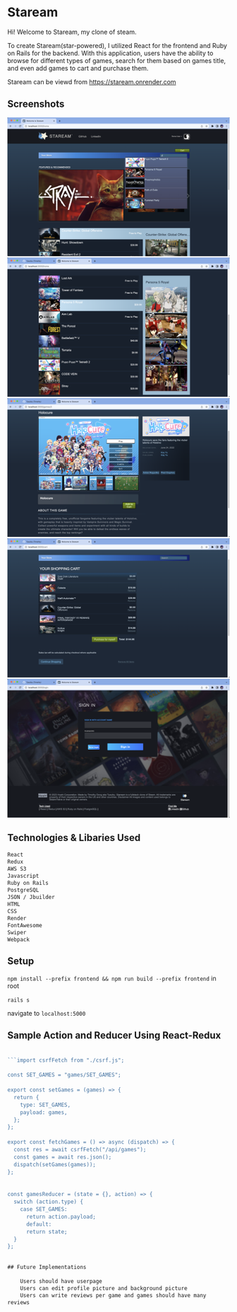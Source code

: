# Staream

Hi! Welcome to Staream, my clone of steam.

To create Staream(star-powered), I utilized React for the frontend and Ruby on Rails for the backend. With this application, users have the ability to browse for different types of games, search for them based on games title, and even add games to cart and purchase them.

Staream can be viewd from https://staream.onrender.com

## Screenshots

![Screenshot](screenshots/first.png)
![Screenshot](screenshots/second.png)
![Screenshot](screenshots/third.png)
![Screenshot](screenshots/fourth.png)
![Screenshot](screenshots/fifth.png)

## Technologies & Libaries Used

    React
    Redux
    AWS S3
    Javascript
    Ruby on Rails
    PostgreSQL
    JSON / Jbuilder
    HTML
    CSS
    Render
    FontAwesome
    Swiper
    Webpack

## Setup

`npm install --prefix frontend && npm run build --prefix frontend` in root

`rails s`

navigate to `localhost:5000`

## Sample Action and Reducer Using React-Redux
``` javascript

```import csrfFetch from "./csrf.js";

const SET_GAMES = "games/SET_GAMES";

export const setGames = (games) => {
  return {
    type: SET_GAMES,
    payload: games,
  };
};

export const fetchGames = () => async (dispatch) => {
  const res = await csrfFetch("/api/games");
  const games = await res.json();
  dispatch(setGames(games));
};


const gamesReducer = (state = {}, action) => {
  switch (action.type) {
    case SET_GAMES:
      return action.payload;
      default:
      return state;
  }
};
```

```

## Future Implementations

    Users should have userpage
    Users can edit profile picture and background picture
    Users can write reviews per game and games should have many reviews
